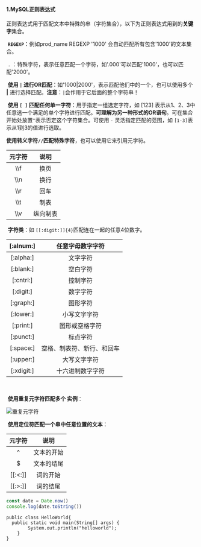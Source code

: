 #### 1.MySQL正则表达式

​	正则表达式用于匹配文本中特殊的串（字符集合），以下为正则表达式用到的**关键字**集合。

​		**`REGEXP`**：例如prod_name REGEXP '1000' 会自动匹配所有包含'1000'的文本集合。

​		`.` ：特殊字符，表示任意匹配一个字符，如'.000'可以匹配'1000'，也可以匹配'2000'。

​		**使用  `|` 进行OR匹配**：如'1000|2000'，表示匹配他们中的一个，也可以使用多个 **|** 进行选择匹配。**注意**：`|`会作用于它后面的整个字符串！

​		**使用 `[ ]` 匹配任何单一字符**：用于指定一组选定字符，如 [123] 表示从1、2、3中任意选一个满足的单个字符进行匹配。**可理解为另一种形式的OR语句**。可在集合开始处放置`^`表示否定这个字符集合。可使用 `-` 灵活指定匹配的范围，如 `[1-3]`表示从1到3的值进行选取。

​		**使用转义字符`//`匹配特殊字符**，也可以使用它来引用元字符。

| 元字符 |   说明   |
| :----: | :------: |
|  \\\f  |   换页   |
|  \\\n  |   换行   |
|  \\\r  |   回车   |
|  \\\t  |   制表   |
|  \\\v  | 纵向制表 |

​		**字符类**：如 `[[:digit:]]{4}`匹配连在一起的任意4位数字。

| [:alnum:]  |      任意字母数字字符      |
| :--------: | :------------------------: |
| [:alpha:]  |          文字字符          |
| [:blank:]  |          空白字符          |
| [:cntrl:]  |          控制字符          |
| [:digit:]  |          数字字符          |
| [:graph:]  |          图形字符          |
| [:lower:]  |        小写文字字符        |
| [:print:]  |       图形或空格字符       |
| [:punct:]  |          标点字符          |
| [:space:]  | 空格、制表符、新行、和回车 |
| [:upper:]  |        大写文字字符        |
| [:xdigit:] |      十六进制数字字符      |

​		

​		**使用重复元字符匹配多个 实例**：

![重复元字符](https://img.jbzj.com/file_images/article/201509/2015929111946319.png?201582911203)

​		**使用定位符匹配一个串中任意位置的文本**：

| **元字符** |    说明    |
| :--------: | :--------: |
|     ^      | 文本的开始 |
|     $      | 文本的结尾 |
|  [[:<:]]   |  词的开始  |
|  [[:>:]]   |  词的结尾  |


```javascript {cmd="node"}
const date = Date.now()
console.log(date.toString())
```

```java{cmd="java",args=["HelloWorld"]}
public class HelloWorld{
  public static void main(String[] args) {
        System.out.println("helloworld");
    }
}


```